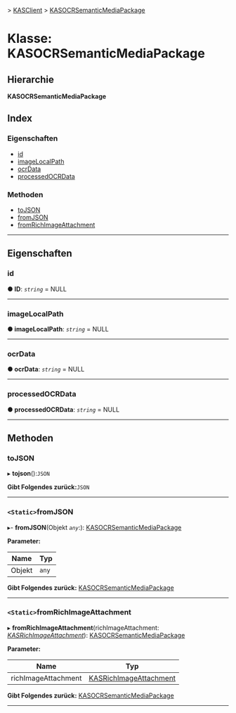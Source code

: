 [](../README.md) > [KASClient](../modules/kasclient.md) > [KASOCRSemanticMediaPackage](../classes/kasclient.kasocrsemanticmediapackage.md)

# <a name="class-kasocrsemanticmediapackage"></a>Klasse: KASOCRSemanticMediaPackage

## <a name="hierarchy"></a>Hierarchie

**KASOCRSemanticMediaPackage**

## <a name="index"></a>Index 

### <a name="properties"></a>Eigenschaften

* [id](kasclient.kasocrsemanticmediapackage.md#id)
* [imageLocalPath](kasclient.kasocrsemanticmediapackage.md#imagelocalpath)
* [ocrData](kasclient.kasocrsemanticmediapackage.md#ocrdata)
* [processedOCRData](kasclient.kasocrsemanticmediapackage.md#processedocrdata)
### <a name="methods"></a>Methoden

* [toJSON](kasclient.kasocrsemanticmediapackage.md#tojson)
* [fromJSON](kasclient.kasocrsemanticmediapackage.md#fromjson)
* [fromRichImageAttachment](kasclient.kasocrsemanticmediapackage.md#fromrichimageattachment)

---

## <a name="properties"></a>Eigenschaften

<a id="id"></a>

###  <a name="id"></a>id

**● ID**: *`string`* = NULL

___
<a id="imagelocalpath"></a>

###  <a name="imagelocalpath"></a>imageLocalPath

**● imageLocalPath**: *`string`* = NULL

___
<a id="ocrdata"></a>

###  <a name="ocrdata"></a>ocrData

**● ocrData**: *`string`* = NULL

___
<a id="processedocrdata"></a>

###  <a name="processedocrdata"></a>processedOCRData

**● processedOCRData**: *`string`* = NULL

___

## <a name="methods"></a>Methoden

<a id="tojson"></a>

###  <a name="tojson"></a>toJSON

▸ **tojson**():`JSON`

**Gibt Folgendes zurück:**`JSON`

___
<a id="fromjson"></a>

### <a name="static-fromjson"></a>`<Static>`fromJSON

▸- **fromJSON**(Objekt *`any`*:): [KASOCRSemanticMediaPackage](kasclient.kasocrsemanticmediapackage.md)

**Parameter:**

| Name | Typ |
| ------ | ------ |
| Objekt | `any` |

**Gibt Folgendes zurück:** [KASOCRSemanticMediaPackage](kasclient.kasocrsemanticmediapackage.md)

___
<a id="fromrichimageattachment"></a>

### <a name="static-fromrichimageattachment"></a>`<Static>`fromRichImageAttachment

▸ **fromRichImageAttachment**(richImageAttachment: *[KASRichImageAttachment](kasclient.kasrichimageattachment.md)*): [KASOCRSemanticMediaPackage](kasclient.kasocrsemanticmediapackage.md)

**Parameter:**

| Name | Typ |
| ------ | ------ |
| richImageAttachment | [KASRichImageAttachment](kasclient.kasrichimageattachment.md) |

**Gibt Folgendes zurück:** [KASOCRSemanticMediaPackage](kasclient.kasocrsemanticmediapackage.md)

___

